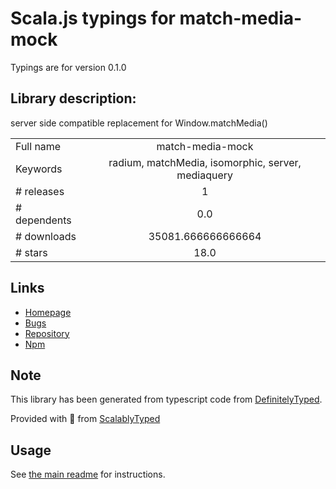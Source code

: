 
# Scala.js typings for match-media-mock

Typings are for version 0.1.0

## Library description:
server side compatible replacement for Window.matchMedia()

|                    |                 |
| ------------------ | :-------------: |
| Full name          | match-media-mock |
| Keywords           | radium, matchMedia, isomorphic, server, mediaquery |
| # releases         | 1 |
| # dependents       | 0.0 |
| # downloads        | 35081.666666666664 |
| # stars            | 18.0 |

## Links
- [Homepage](https://github.com/azazdeaz/match-media-mock)
- [Bugs](https://github.com/azazdeaz/match-media-mock/issues)
- [Repository](https://github.com/azazdeaz/match-media-mock)
- [Npm](https://www.npmjs.com/package/match-media-mock)
    


## Note
This library has been generated from typescript code from [DefinitelyTyped](https://definitelytyped.org).

Provided with :purple_heart: from [ScalablyTyped](https://github.com/oyvindberg/ScalablyTyped)

## Usage
See [the main readme](../../readme.md) for instructions.



